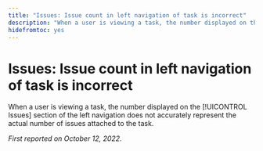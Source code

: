 ```yaml
---
title: "Issues: Issue count in left navigation of task is incorrect"
description: "When a user is viewing a task, the number displayed on the Issues section of the left navigation does not accurately represent the actual number of issues attached to the task."
hidefromtoc: yes
---
```


# Issues: Issue count in left navigation of task is incorrect

When a user is viewing a task, the number displayed on the [!UICONTROL Issues] section of the left navigation does not accurately represent the actual number of issues attached to the task.

_First reported on October 12, 2022._

